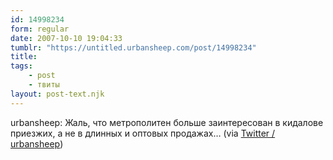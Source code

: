 ```yaml
---
id: 14998234
form: regular
date: 2007-10-10 19:04:33
tumblr: "https://untitled.urbansheep.com/post/14998234"
title:
tags:
    - post
    - твиты
layout: post-text.njk
---
```


<p>urbansheep: Жаль, что метрополитен больше заинтересован в кидалове приезжих, а не в длинных и оптовых продажах&hellip; (via <a href="http://twitter.com/urbansheep/statuses/325737692">Twitter / urbansheep</a>)</p>

